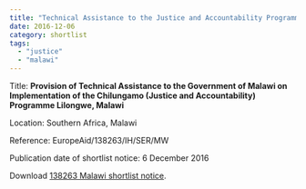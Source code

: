 ```yaml
---
title: "Technical Assistance to the Justice and Accountability Programme in Malawi"
date: 2016-12-06
category: shortlist
tags: 
  - "justice"
  - "malawi"
---
```


Title: **Provision of Technical Assistance to the Government of Malawi on Implementation of the Chilungamo (Justice and Accountability) Programme Lilongwe, Malawi**

Location: Southern Africa, Malawi

Reference: EuropeAid/138263/IH/SER/MW

Publication date of shortlist notice: 6 December 2016

Download [138263 Malawi shortlist notice](http://epm.lv/wp-content/uploads/2016/12/138263_Malawi_shortlist.pdf).
